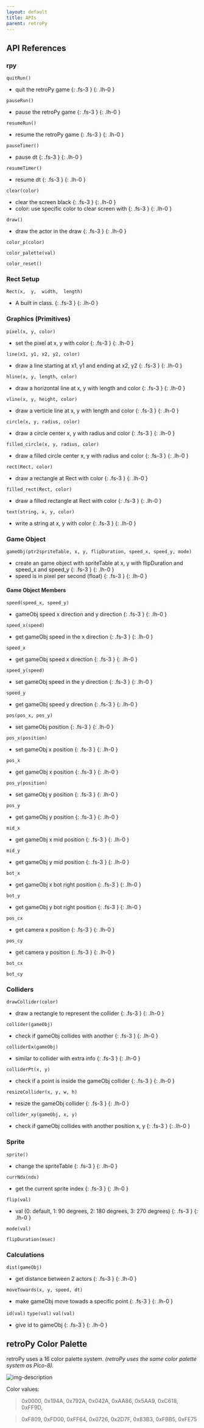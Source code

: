 ```yaml
---
layout: default
title: APIs
parent: retroPy
---
```




## API References

### rpy

`quitRun()`
- quit the retroPy game
{: .fs-3 }
{: .lh-0 }

`pauseRun()`
- pause the retroPy game
{: .fs-3 }
{: .lh-0 }

`resumeRun()`
- resume the retroPy game
{: .fs-3 }
{: .lh-0 }

`pauseTimer()`
- pause dt
{: .fs-3 }
{: .lh-0 }

`resumeTimer()`
- resume dt
{: .fs-3 }
{: .lh-0 }

`clear(color)`
- clear the screen black
{: .fs-3 }
{: .lh-0 }
- color: use specific color to clear screen with
{: .fs-3 }
{: .lh-0 }

`draw()`
- draw the actor in the draw
{: .fs-3 }
{: .lh-0 }

`color_p(color)`

`color_palette(val)`

`color_reset()`

### Rect Setup

`Rect(x,  y,  width,  length)`
- A built in class.
{: .fs-3 }
{: .lh-0 }

### Graphics (Primitives)
`pixel(x, y, color)`
- set the pixel at x, y with color
{: .fs-3 }
{: .lh-0 }

`line(x1, y1, x2, y2, color)`
- draw a line starting at x1, y1 and ending at x2, y2
{: .fs-3 }
{: .lh-0 }

`hline(x, y, length, color)`
- draw a horizontal line at x, y with length and color
{: .fs-3 }
{: .lh-0 }

`vline(x, y, height, color)`
- draw a verticle line at x, y with length and color
{: .fs-3 }
{: .lh-0 }

`circle(x, y, radius, color)`
- draw a circle center x, y with radius and color
{: .fs-3 }
{: .lh-0 }

`filled_circle(x, y, radius, color)`
- draw a filled circle center x, y with radius and color
{: .fs-3 }
{: .lh-0 }

`rect(Rect, color)`
- draw a rectangle at Rect with color
{: .fs-3 }
{: .lh-0 }

`filled_rect(Rect, color)`
- draw a filled rectangle at Rect with color
{: .fs-3 }
{: .lh-0 }

`text(string, x, y, color)`
- write a string at x, y with color
{: .fs-3 }
{: .lh-0 }


### Game Object

`gameObj(ptr2spriteTable, x, y, flipDuration, speed_x, speed_y, mode)`
- create an game object with spriteTable at x, y with flipDuration and speed_x and speed_y
{: .fs-3 }
{: .lh-0 }
- speed is in pixel per second (float)
{: .fs-3 }
{: .lh-0 }

#### Game Object Members

`speed(speed_x, speed_y)`
- gameObj speed x direction and y direction
{: .fs-3 }
{: .lh-0 }

`speed_x(speed)`
- get gameObj speed in the x direction
{: .fs-3 }
{: .lh-0 }

`speed_x`
- get gameObj speed x direction
{: .fs-3 }
{: .lh-0 }

`speed_y(speed)`
- set gameObj speed in the y direction
{: .fs-3 }
{: .lh-0 }
 
`speed_y`

- get gameObj speed y direction
{: .fs-3 }
{: .lh-0 }

`pos(pos_x, pos_y)`
- set gameObj position
{: .fs-3 }
{: .lh-0 }

`pos_x(position)`
- set gameObj x position
{: .fs-3 }
{: .lh-0 }

`pos_x`
- get gameObj x position
{: .fs-3 }
{: .lh-0 }

`pos_y(position)`
- set gameObj y position
{: .fs-3 }
{: .lh-0 }

`pos_y`
- get gameObj y position
{: .fs-3 }
{: .lh-0 }

`mid_x`
- get gameObj x mid position
{: .fs-3 }
{: .lh-0 }

`mid_y`
- get gameObj y mid position
{: .fs-3 }
{: .lh-0 }

`bot_x`
- get gameObj x bot right position
{: .fs-3 }
{: .lh-0 }

`bot_y`
- get gameObj y bot right position
{: .fs-3 }
{: .lh-0 }

`pos_cx`
- get camera x position
{: .fs-3 }
{: .lh-0 }

`pos_cy`
- get camera y position
{: .fs-3 }
{: .lh-0 }

`bot_cx`

`bot_cy`

### Colliders

`drawCollider(color)`
- draw a rectangle to represent the collider
{: .fs-3 }
{: .lh-0 }

`collider(gameObj)`
- check if gameObj collides with another
{: .fs-3 }
{: .lh-0 }

`colliderEx(gameObj)`
- similar to collider with extra info
{: .fs-3 }
{: .lh-0 }

`colliderPt(x, y)`
- check if a point is inside the gameObj collider
{: .fs-3 }
{: .lh-0 }

`resizeCollider(x, y, w, h)`
- resize the gameObj collider
{: .fs-3 }
{: .lh-0 }

`collider_xy(gameObj, x, y)`
- check if gameObj collides with another position x, y
{: .fs-3 }
{: .lh-0 }

### Sprite

`sprite()`
- change the spriteTable
{: .fs-3 }
{: .lh-0 }

`currNdx(ndx)`
- get the current sprite index
{: .fs-3 }
{: .lh-0 }

`flip(val)`
- val (0: default, 1: 90 degrees, 2: 180 degrees, 3: 270 degrees)
{: .fs-3 }
{: .lh-0 }

`mode(val)`

`flipDuration(msec)`

### Calculations

`dist(gameObj)`
- get distance between 2 actors
{: .fs-3 }
{: .lh-0 }

`moveTowards(x, y, speed, dt)`
- make gameObj move towads a specific point
{: .fs-3 }
{: .lh-0 }

`id(val)`
`type(val)`
`val(val)`
- give id to gameObj
{: .fs-3 }
{: .lh-0 }

## retroPy Color Palette

retroPy uses a 16 color palette system.
_(retroPy uses the same color palette system as Pico-8)._

![img-description](/assets/images/color_pallet.png)

Color values:

> 0x0000, 0x194A, 0x792A, 0x042A, 0xAA86, 0x5AA9, 0xC618, 0xFF9D,

> 0xF809, 0xFD00, 0xFF64, 0x0726, 0x2D7F, 0x83B3, 0xFBB5, 0xFE75